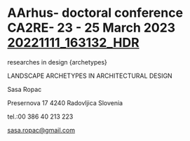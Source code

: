 # AArhus- doctoral conference CA2RE- 23 - 25 March 2023 [20221111_163132_HDR](https://user-images.githubusercontent.com/120111273/206866676-0fd27d34-4653-425b-87b7-def8d5bfc81b.jpg)


researches in design {archetypes}

LANDSCAPE ARCHETYPES IN ARCHITECTURAL DESIGN

Sasa Ropac

Presernova 17
4240 Radovljica
Slovenia

tel.:00 386 40 213 223

sasa.ropac@gmail.com

